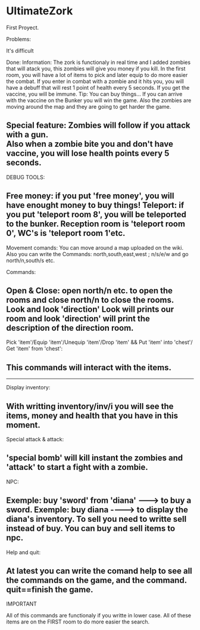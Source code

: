 # UltimateZork
First Proyect.

Problems:

It's difficult

Done:
 Information:
The zork is functionaly in real time and I added zombies that will atack you, this zombies will give you money if you kill. In the first room,
you will have a lot of items to pick and later equip to do more easier the combat. If you enter in combat with a zombie and it hits
you, you will have a debuff that will rest 1 point of health every 5 seconds. If you get the vaccine, you will be immune.
Tip: You can buy things... If you can arrive with the vaccine on the Bunker you will win the game.
Also the zombies are moving around the map and they are going to get harder the game.

Special feature:
Zombies will follow if you attack with a gun.  
Also when a zombie bite you and don't have vaccine, you will lose health points every 5 seconds.
------------------------------------------------------------------------------------------------------------------------------------------------------------------------------------------------------------
DEBUG TOOLS:

Free money: if you put 'free money', you will have enought money to buy  things!
Teleport: if you put 'teleport room 8', you will be teleported to the bunker.  Reception room is 'teleport room 0',  WC's is 'teleport room 1'etc.
--------------------------------------------------------------------------------------------------------------------------------------------------------------------------
Movement comands:
You can move around a map uploaded on the wiki. Also you can write the Commands: north,south,east,west ; n/s/e/w and go north/n,south/s etc.

Commands:

Open & Close:
 open north/n etc. to open the rooms and close north/n to close the rooms.
Look and look 'direction'
Look will prints our room and look 'direction' will print the description of the direction room.
------------------------------------------------------------------------------------------------------------------------------------------------------------------------------------------------------------
Pick 'item'/Equip 'item'/Unequip 'item'/Drop 'item'  && Put 'item' into 'chest'/ Get 'item' from 'chest':

This commands will interact with the items.
------------------------------------------------------------------------------------------------------------------------------------------------------------------------------------------------------------
------------------------------------------------------------------------------------------------------------------------------------------------------------------------------------------------------------
Display inventory:

With writting inventory/inv/i you will see the items, money and health that you have in this moment.
------------------------------------------------------------------------------------------------------------------------------------------------------------------------------------------------------------
Special attack & attack:

'special bomb' will kill instant the zombies and 'attack' to start a fight with a zombie.
------------------------------------------------------------------------------------------------------------------------------------------------------------------------------------------------------------
NPC:

Exemple: buy 'sword' from 'diana' ---> to buy a sword.
Exemple: buy diana  ----> to display the diana's inventory.
To sell you need to writte sell instead of buy.
You can buy and sell items to npc.
------------------------------------------------------------------------------------------------------------------------------------------------------------------------------------------------------------
Help and quit:

At latest you can write the comand help to see all the commands on the game, and the command.
quit==finish the game.
--------------------------------------------------------------------------------------------------------------------------------------------------------------------------------------------------------------------------------------------------------------------------

IMPORTANT

All of this commands are functionaly if you writte in lower case.
All of these items are on the FIRST room to do more easier the search.
